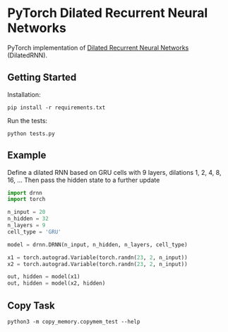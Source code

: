 # PyTorch Dilated Recurrent Neural Networks

PyTorch implementation of  [Dilated Recurrent Neural Networks](https://arxiv.org/abs/1710.02224) (DilatedRNN).

## Getting Started

Installation:
```
pip install -r requirements.txt
```

Run the tests:
```
python tests.py
```

## Example

Define a dilated RNN based on GRU cells with 9 layers, dilations 1, 2, 4, 8, 16, ...
Then pass the hidden state to a further update
```python
import drnn
import torch

n_input = 20
n_hidden = 32
n_layers = 9
cell_type = 'GRU'

model = drnn.DRNN(n_input, n_hidden, n_layers, cell_type)

x1 = torch.autograd.Variable(torch.randn(23, 2, n_input))
x2 = torch.autograd.Variable(torch.randn(23, 2, n_input))

out, hidden = model(x1)
out, hidden = model(x2, hidden)
```

## Copy Task

```
python3 -m copy_memory.copymem_test --help
```
